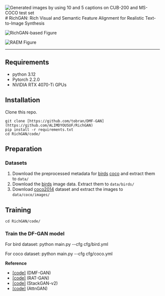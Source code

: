 ![Generated images by using 10 and 5 captions on CUB-200 and MS-COCO test set](https://github.com/user-attachments/assets/70e41c9f-d2ca-4cb3-9d9a-472ac0b1da54)# RichGAN: Rich Visual and Semantic Feature Alignment for Realistic Text-to-Image Synthesis 

![RichGAN-based Figure](https://github.com/user-attachments/assets/ddb20595-19ba-4e71-9b58-0fa1b6cb68e5)

![RAEM Figure](https://github.com/user-attachments/assets/5524b81b-c955-42c8-b6e6-fc8f8bfd7dab)



---

## Requirements
- python 3.12
- Pytorch 2.2.0
- NVIDIA RTX 4070-Ti GPUs 
## Installation

Clone this repo.
```
git clone [https://github.com/tobran/DMF-GAN](https://github.com/ALIMDYOUSUF/RichGAN)
pip install -r requirements.txt
cd RichGAN/code/
```

## Preparation
### Datasets
1. Download the preprocessed metadata for [birds](https://drive.google.com/file/d/1I6ybkR7L64K8hZOraEZDuHh0cCJw5OUj/view?usp=sharing) [coco](https://drive.google.com/file/d/15Fw-gErCEArOFykW3YTnLKpRcPgI_3AB/view?usp=sharing) and extract them to `data/`
2. Download the [birds](http://www.vision.caltech.edu/visipedia/CUB-200-2011.html) image data. Extract them to `data/birds/`
3. Download [coco2014](http://cocodataset.org/#download) dataset and extract the images to `data/coco/images/`


## Training
  ```
  cd RichGAN/code/
  ```
### Train the DF-GAN model
For bird dataset: python main.py --cfg cfg/bird.yml

For coco dataset: python main.py --cfg cfg/coco.yml



**Reference**
-  [[code]](https://github.com/xueqinxiang/DMF-GAN) (DMF-GAN)
-  [[code]](https://github.com/senmaoy/RAT-GAN) (RAT-GAN)
-  [[code]](https://github.com/hanzhanggit/StackGAN-v2) (StackGAN-v2)
-  [[code]](https://github.com/taoxugit/AttnGAN) (AttnGAN)



